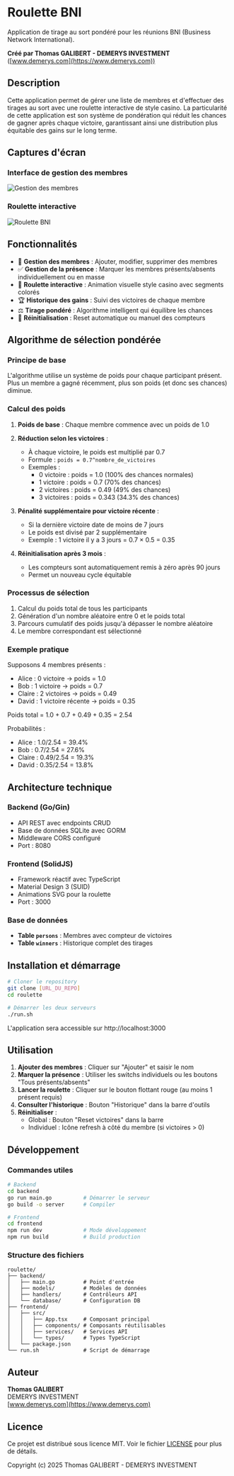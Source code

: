 # Roulette BNI

Application de tirage au sort pondéré pour les réunions BNI (Business Network International).

**Créé par Thomas GALIBERT - DEMERYS INVESTMENT** ([www.demerys.com](https://www.demerys.com))

## Description

Cette application permet de gérer une liste de membres et d'effectuer des tirages au sort avec une roulette interactive de style casino. La particularité de cette application est son système de pondération qui réduit les chances de gagner après chaque victoire, garantissant ainsi une distribution plus équitable des gains sur le long terme.

## Captures d'écran

### Interface de gestion des membres
![Gestion des membres](membres.png)

### Roulette interactive
![Roulette BNI](roulette.png)

## Fonctionnalités

- 📝 **Gestion des membres** : Ajouter, modifier, supprimer des membres
- ✅ **Gestion de la présence** : Marquer les membres présents/absents individuellement ou en masse
- 🎰 **Roulette interactive** : Animation visuelle style casino avec segments colorés
- 🏆 **Historique des gains** : Suivi des victoires de chaque membre
- ⚖️ **Tirage pondéré** : Algorithme intelligent qui équilibre les chances
- 🔄 **Réinitialisation** : Reset automatique ou manuel des compteurs

## Algorithme de sélection pondérée

### Principe de base

L'algorithme utilise un système de poids pour chaque participant présent. Plus un membre a gagné récemment, plus son poids (et donc ses chances) diminue.

### Calcul des poids

1. **Poids de base** : Chaque membre commence avec un poids de 1.0

2. **Réduction selon les victoires** :
   - À chaque victoire, le poids est multiplié par 0.7
   - Formule : `poids = 0.7^nombre_de_victoires`
   - Exemples :
     - 0 victoire : poids = 1.0 (100% des chances normales)
     - 1 victoire : poids = 0.7 (70% des chances)
     - 2 victoires : poids = 0.49 (49% des chances)
     - 3 victoires : poids = 0.343 (34.3% des chances)

3. **Pénalité supplémentaire pour victoire récente** :
   - Si la dernière victoire date de moins de 7 jours
   - Le poids est divisé par 2 supplémentaire
   - Exemple : 1 victoire il y a 3 jours = 0.7 × 0.5 = 0.35

4. **Réinitialisation après 3 mois** :
   - Les compteurs sont automatiquement remis à zéro après 90 jours
   - Permet un nouveau cycle équitable

### Processus de sélection

1. Calcul du poids total de tous les participants
2. Génération d'un nombre aléatoire entre 0 et le poids total
3. Parcours cumulatif des poids jusqu'à dépasser le nombre aléatoire
4. Le membre correspondant est sélectionné

### Exemple pratique

Supposons 4 membres présents :
- Alice : 0 victoire → poids = 1.0
- Bob : 1 victoire → poids = 0.7
- Claire : 2 victoires → poids = 0.49
- David : 1 victoire récente → poids = 0.35

Poids total = 1.0 + 0.7 + 0.49 + 0.35 = 2.54

Probabilités :
- Alice : 1.0/2.54 = 39.4%
- Bob : 0.7/2.54 = 27.6%
- Claire : 0.49/2.54 = 19.3%
- David : 0.35/2.54 = 13.8%

## Architecture technique

### Backend (Go/Gin)
- API REST avec endpoints CRUD
- Base de données SQLite avec GORM
- Middleware CORS configuré
- Port : 8080

### Frontend (SolidJS)
- Framework réactif avec TypeScript
- Material Design 3 (SUID)
- Animations SVG pour la roulette
- Port : 3000

### Base de données
- **Table `persons`** : Membres avec compteur de victoires
- **Table `winners`** : Historique complet des tirages

## Installation et démarrage

```bash
# Cloner le repository
git clone [URL_DU_REPO]
cd roulette

# Démarrer les deux serveurs
./run.sh
```

L'application sera accessible sur http://localhost:3000

## Utilisation

1. **Ajouter des membres** : Cliquer sur "Ajouter" et saisir le nom
2. **Marquer la présence** : Utiliser les switchs individuels ou les boutons "Tous présents/absents"
3. **Lancer la roulette** : Cliquer sur le bouton flottant rouge (au moins 1 présent requis)
4. **Consulter l'historique** : Bouton "Historique" dans la barre d'outils
5. **Réinitialiser** : 
   - Global : Bouton "Reset victoires" dans la barre
   - Individuel : Icône refresh à côté du membre (si victoires > 0)

## Développement

### Commandes utiles

```bash
# Backend
cd backend
go run main.go          # Démarrer le serveur
go build -o server      # Compiler

# Frontend
cd frontend
npm run dev             # Mode développement
npm run build           # Build production
```

### Structure des fichiers

```
roulette/
├── backend/
│   ├── main.go         # Point d'entrée
│   ├── models/         # Modèles de données
│   ├── handlers/       # Contrôleurs API
│   └── database/       # Configuration DB
├── frontend/
│   ├── src/
│   │   ├── App.tsx     # Composant principal
│   │   ├── components/ # Composants réutilisables
│   │   ├── services/   # Services API
│   │   └── types/      # Types TypeScript
│   └── package.json
└── run.sh              # Script de démarrage
```

## Auteur

**Thomas GALIBERT**  
DEMERYS INVESTMENT  
[www.demerys.com](https://www.demerys.com)

## Licence

Ce projet est distribué sous licence MIT. Voir le fichier [LICENSE](LICENSE) pour plus de détails.

Copyright (c) 2025 Thomas GALIBERT - DEMERYS INVESTMENT
